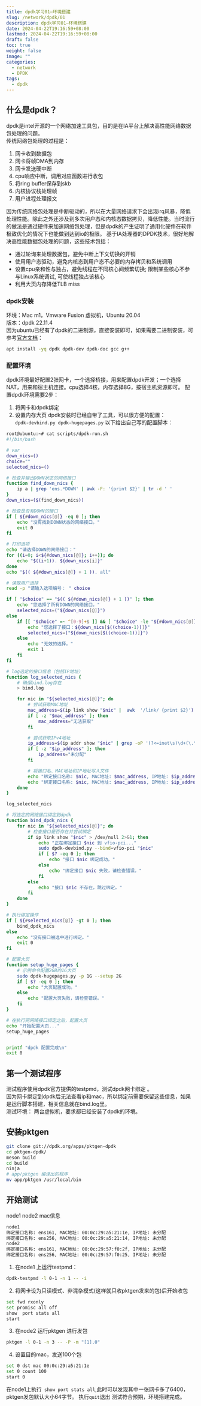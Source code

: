 ```yaml
---
title: dpdk学习01—环境搭建
slug: /network/dpdk/01
description: dpdk学习01—环境搭建
date: 2024-04-22T19:16:59+08:00
lastmod: 2024-04-22T19:16:59+08:00
draft: false
toc: true
weight: false
image: ""
categories:
  - network
  - DPDK
tags:
  - dpdk
---
```

## 什么是dpdk？

dpdk是intel开源的一个网络加速工具包，目的是在IA平台上解决高性能网络数据包处理的问题。  
传统网络包处理的过程是：
1. 网卡收到数据包
2. 网卡将帧DMA到内存
3. 网卡发送硬中断
4. cpu响应中断，调用对应函数进行收包
5. 将ring buffer保存到skb
6. 内核协议栈处理帧
7. 用户进程处理报文  

因为传统网络包处理是中断驱动的，所以在大量网络请求下会出现irq风暴，降低处理性能。除此之外还涉及到多次用户态和内核态数据拷贝，降低性能。当时流行的做法是通过硬件来加速网络包处理，但是dpdk的产生证明了通用化硬件在软件极致优化的情况下也能做到达到io的极限。
基于IA处理器的DPDK技术，很好地解决高性能数据包处理的问题，这些技术包括：
- 通过轮询来处理数据包，避免中断上下文切换的开销
- 使用用户态驱动，避免内核态到用户态不必要的内存拷贝和系统调用
- 设置cpu亲和性与独占，避免线程在不同核心间频繁切换; 限制某些核心不参与Linux系统调试, 可使线程独占该核心
- 利用大页内存降低TLB miss
### dpdk安装
环境：Mac m1，Vmware Fusion 虚拟机，Ubuntu 20.04  
版本：dpdk 22.11.4  
因为ubuntu已经有了dpdk的二进制源，直接安装即可，如果需要二进制安装，可参考[官方文档](https://core.dpdk.org/doc/quick-start/)：
```bash
apt install -yq dpdk dpdk-dev dpdk-doc gcc g++
```

### 配置环境
dpdk环境最好配置2张网卡，一个选择桥接，用来配置dpdk开发；一个选择NAT，用来和宿主机连接。cpu选择4核，内存选择8G，按宿主机资源即可。
配置dpdk环境需要2步：
1. 将网卡和dpdk绑定
2. 设置内存大页
dpdk安装时已经自带了工具，可以很方便的配置：  
`dpdk-devbind.py dpdk-hugepages.py`
以下给出自己写的配置脚本：
```bash
root@ubuntu:~# cat scripts/dpdk-run.sh
#!/bin/bash

# var
down_nics=()
choice=""
selected_nics=()

# 检查并输出DOWN状态的网络接口
function find_down_nics {
    ip a | grep 'ens.*DOWN' | awk -F: '{print $2}' | tr -d ' '
}
down_nics=($(find_down_nics))

# 检查是否有DOWN的接口
if [ ${#down_nics[@]} -eq 0 ]; then
    echo "没有找到DOWN状态的网络接口。"
    exit 0
fi

# 打印选项
echo "请选择DOWN的网络接口："
for ((i=0; i<${#down_nics[@]}; i++)); do
    echo "$((i+1)). ${down_nics[i]}"
done
echo "$(( ${#down_nics[@]} + 1 )). all"

# 读取用户选择
read -p "请输入选项编号： " choice

if [ "$choice" == "$(( ${#down_nics[@]} + 1 ))" ]; then
    echo "您选择了所有DOWN的网络接口。"
    selected_nics=("${down_nics[@]}")
else
    if [[ "$choice" =~ ^[0-9]+$ ]] && [ "$choice" -le "${#down_nics[@]}" ]; then
        echo "您选择了接口：${down_nics[$((choice-1))]}"
        selected_nics=("${down_nics[$((choice-1))]}")
    else
        echo "无效的选择。"
        exit 1
    fi
fi

# log选定的接口信息（包括IP地址）
function log_selected_nics {
    # 确保bind.log存在
    > bind.log

    for nic in "${selected_nics[@]}"; do
        # 尝试获取MAC地址
        mac_address=$(ip link show "$nic" |  awk  '/link/ {print $2}')
        if [ -z "$mac_address" ]; then
            mac_address="无法获取"
        fi

        # 尝试获取IPv4地址
        ip_address=$(ip addr show "$nic" | grep -oP '(?<=inet\s)\d+(\.\d+){3}/\d+')
        if [ -z "$ip_address" ]; then
            ip_address="未分配"
        fi

        # 将接口名、MAC地址和IP地址写入文件
        echo "绑定接口名称: $nic, MAC地址: $mac_address, IP地址: $ip_address"
        echo "绑定接口名称: $nic, MAC地址: $mac_address, IP地址: $ip_address" >> bind.log
    done
}

log_selected_nics

# 将选定的网络接口绑定到dpdk
function bind_dpdk_nics {
    for nic in "${selected_nics[@]}"; do
        # 检查接口是否存在并尝试绑定
        if ip link show "$nic" > /dev/null 2>&1; then
            echo "正在绑定接口 $nic 到 vfio-pci..."
            sudo dpdk-devbind.py --bind=vfio-pci "$nic"
            if [ $? -eq 0 ]; then
                echo "接口 $nic 绑定成功。"
            else
                echo "绑定接口 $nic 失败，请检查错误。"
            fi
        else
            echo "接口 $nic 不存在，跳过绑定。"
        fi
    done
}

# 执行绑定操作
if [ ${#selected_nics[@]} -gt 0 ]; then
    bind_dpdk_nics
else
    echo "没有接口被选中进行绑定。"
    exit 0
fi

# 配置大页
function setup_huge_pages {
    # 示例命令配置2GB的1G大页
    sudo dpdk-hugepages.py -p 1G --setup 2G
    if [ $? -eq 0 ]; then
        echo "大页配置成功。"
    else
        echo "配置大页失败，请检查错误。"
    fi
}

# 在执行完网络接口绑定之后，配置大页
echo "开始配置大页..."
setup_huge_pages


printf "dpdk 配置完成\n"
exit 0
```
## 第一个测试程序
测试程序使用dpdk官方提供的testpmd，测试dpdk网卡绑定 。  
因为网卡绑定到dpdk后无法查看ip和mac，所以绑定前需要保留这些信息，如果是运行脚本搭建，相关信息就在bind.log里。  
测试环境： 两台虚拟机，要求都已经安装了dpdk的环境。
## 安装pktgen
```bash
git clone git://dpdk.org/apps/pktgen-dpdk
cd pktgen-dpdk/
meson build
cd build
ninja
# app/pktgen 编译出的程序
mv app/pktgen /usr/local/bin
```
## 开始测试

node1  node2 mac信息
```bash
node1
绑定接口名称: ens161, MAC地址: 00:0c:29:a5:21:1e, IP地址: 未分配
绑定接口名称: ens256, MAC地址: 00:0c:29:a5:21:14, IP地址: 未分配
node2
绑定接口名称: ens161, MAC地址: 00:0c:29:57:f0:2f, IP地址: 未分配
绑定接口名称: ens256, MAC地址: 00:0c:29:57:f0:25, IP地址: 未分配
```
1.  在node1 上运行testpmd：
```bash
dpdk-testpmd -l 0-1 -n 1 -- -i
```
2. 将网卡设为只读模式、非混杂模式(这样就只收pktgen发来的包)后开始收包
```bash
set fwd rxonly
set promisc all off
show  port stats all
start
```
3. 在node2 运行pktgen 进行发包
```bash
pktgen -l 0-1 -n 3 -- -P -m "[1].0"
```
4. 设置目的mac，发送100个包
```bash
set 0 dst mac 00:0c:29:a5:21:1e
set 0 count 100
start 0
```
在node1上执行` show port stats all`,此时可以发现其中一张网卡多了6400，pktgen发包默认大小64字节。
执行`quit`退出
测试符合预期，环境搭建完成。